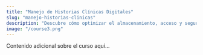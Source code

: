 ```yaml
---
title: "Manejo de Historias Clínicas Digitales"
slug: "manejo-historias-clinicas"
description: "Descubre cómo optimizar el almacenamiento, acceso y seguridad de historias clínicas digitales para mejorar la atención al paciente."
image: "/course3.png"
---
```

Contenido adicional sobre el curso aquí...